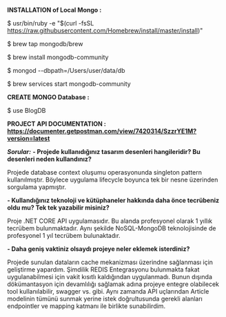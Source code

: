 **INSTALLATION of Local Mongo :**

$ usr/bin/ruby -e "$(curl -fsSL https://raw.githubusercontent.com/Homebrew/install/master/install)"

$ brew tap mongodb/brew

$ brew install mongodb-community

$ mongod --dbpath=/Users/user/data/db

$ brew services start mongodb-community


**CREATE MONGO Database :**

$ use BlogDB


**PROJECT API DOCUMENTATION : https://documenter.getpostman.com/view/7420314/SzzrYE1M?version=latest**


***Sorular:***
**- Projede kullanıdığınız tasarım desenleri hangileridir? Bu desenleri neden kullandınız?**

  Projede database context oluşumu operasyonunda singleton pattern kullanılmıştır. Böylece uygulama lifecycle boyunca tek bir nesne üzerinden sorgulama yapmıştır.
  
**- Kullandığınız teknoloji ve kütüphaneler hakkında daha önce tecrübeniz oldu mu? Tek tek
yazabilir misiniz?**

  Proje .NET CORE API uygulamasıdır. Bu alanda profesyonel olarak 1 yıllık tecrübem bulunmaktadır. Aynı şekilde NoSQL-MongoDB teknolojisinde de profesyonel 1 yıl tecrübem bulunaktadır.
  
**- Daha geniş vaktiniz olsaydı projeye neler eklemek isterdiniz?**

  Projede sunulan dataların cache mekanizması üzerindne sağlanması için geliştirme yapardım. Şimdilik REDIS Entegrasyonu bulunmakta fakat uygulanabilmesi için vakit kısıtlı kaldığından uygulanmadı. Bunun dışında dökümantasyon için devamlılığı sağlamak adına projeye entegre olabilecek tool kullanılabilir, swagger vs. gibi. Aynı zamanda API uçlarından Article modelinin tümünü sunmak yerine istek doğrultusunda gerekli alanları endpointler ve mapping katmanı ile birlikte sunabilirdim.
